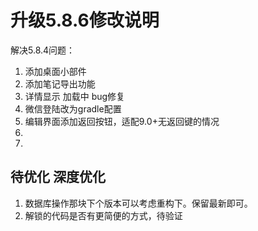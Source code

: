 
# 升级5.8.6修改说明

解决5.8.4问题：

1. 添加桌面小部件
2. 添加笔记导出功能
3. 详情显示 加载中 bug修复
4. 微信登陆改为gradle配置
5. 编辑界面添加返回按钮，适配9.0+无返回键的情况
6. 
7. 

## 待优化 深度优化

1. 数据库操作那块下个版本可以考虑重构下。保留最新即可。
2. 解锁的代码是否有更简便的方式，待验证



